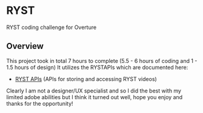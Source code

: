 # RYST
RYST coding challenge for Overture

## Overview

This project took in total 7 hours to complete (5.5 - 6 hours of coding and 1 - 1.5 hours of design) 
It utilizes the RYSTAPIs which are documented here:
- [RYST APIs](https://gist.github.com/alloy-d/29cb57765ace223d6350) (APIs for storing and accessing RYST videos)

Clearly I am not a designer/UX specialist and so I did the best with my limited adobe abilities but I think it turned out well, hope you enjoy and thanks for the opportunity!
